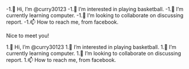 -1.👋 Hi, I’m @curry30123
-1.👀 I’m interested in playing basketball.
-1.🌱 I’m currently learning computer.
-1.💞️ I’m looking to collaborate on discussing report.
-1.📫 How to reach me, from facebook.

Nice to meet you!

<!---
curry30123/curry30123 is a ✨ special ✨ repository because its `README.md` (this file) appears on your GitHub profile.
You can click the Preview link to take a look at your changes.
--->

1.👋 Hi, I’m @curry30123
1.👀 I’m interested in playing basketball.
1.🌱 I’m currently learning computer.
1.💞️ I’m looking to collaborate on discussing report.
1.📫 How to reach me, from facebook.

